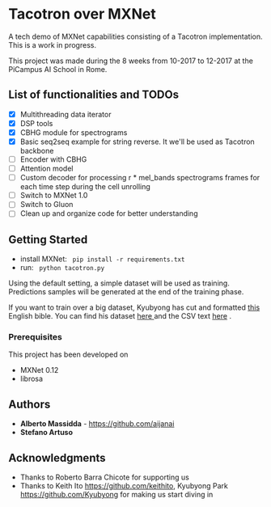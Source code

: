# Tacotron over MXNet

A tech demo of MXNet capabilities consisting of a Tacotron implementation. This is a work in progress. 

This project was made during the 8 weeks from 10-2017 to 12-2017 at the PiCampus AI School in Rome.
## List of functionalities and TODOs
- [x] Multithreading data iterator
- [x] DSP tools 
- [x] CBHG module for spectrograms
- [x] Basic seq2seq example for string reverse. It we'll be used as Tacotron backbone
- [ ] Encoder with CBHG 
- [ ] Attention model
- [ ] Custom decoder for processing r * mel_bands spectrograms frames for each time step during the cell unrolling  
- [ ] Switch to MXNet 1.0
- [ ] Switch to Gluon
- [ ] Clean up and organize code for better understanding

## Getting Started
* install MXNet: 
<code> pip install -r requirements.txt </code>
* run:
<code> python tacotron.py </code>

Using the default setting, a simple dataset will be used as training. Predictions samples will be generated at the end of the training phase.

If you want to train over a big dataset, Kyubyong has cut and formatted <a href="http://www.audiotreasure.com/webindex.htm"> this </a> English bible. You can find his dataset  <a href="https://www.dropbox.com/s/nde56czgda8q77e/WEB.zip?dl=0"> here </a> and the CSV text <a href="https://www.dropbox.com/s/lcfhs1kk9shvypj/text.csv?dl=0">here</a> . 
### Prerequisites
This project has been developed on 

- MXNet 0.12
- librosa

## Authors

* **Alberto Massidda** - https://github.com/aijanai
* **Stefano Artuso**

## Acknowledgments
* Thanks to Roberto Barra Chicote for supporting us
* Thanks to Keith Ito https://github.com/keithito, Kyubyong Park https://github.com/Kyubyong for making us start diving in


